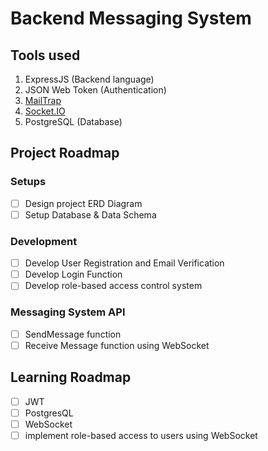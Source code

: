 # Backend Messaging System

## Tools used
1. ExpressJS (Backend language)
2. JSON Web Token (Authentication)
3. [MailTrap](https://mailtrap.io/)
4. [Socket.IO](https://socket.io/)
5. PostgreSQL (Database)

## Project Roadmap
### Setups
- [ ] Design project ERD Diagram
- [ ] Setup Database & Data Schema

### Development
- [ ] Develop User Registration and Email Verification
- [ ] Develop Login Function
- [ ] Develop role-based access control system

### Messaging System API
- [ ] SendMessage function
- [ ] Receive Message function using WebSocket

## Learning Roadmap
- [ ] JWT
- [ ] PostgresQL
- [ ] WebSocket
- [ ] implement role-based access to users using WebSocket
